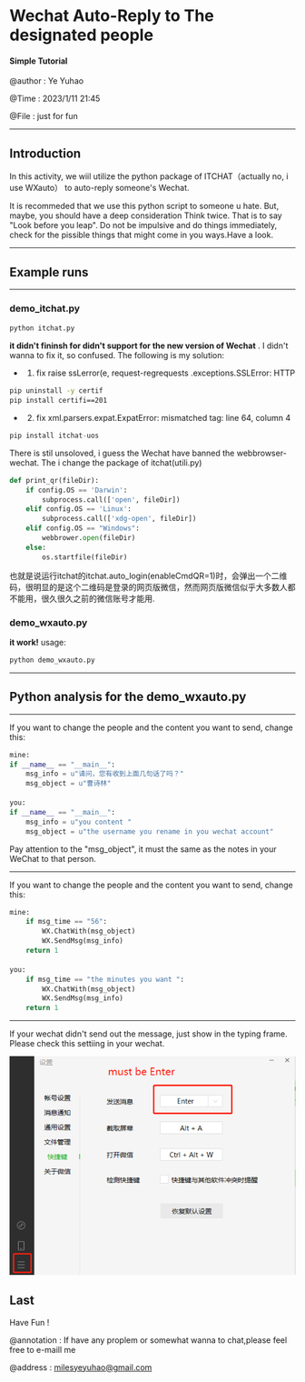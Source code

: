 # Wechat Auto-Reply to The designated people 
#### Simple Tutorial
@author : Ye Yuhao 

@Time   : 2023/1/11 21:45

@File   : just for fun

-----------------
## Introduction
In this activity, we wiil utilize the python package of ITCHAT（actually no, i use WXauto） to auto-reply someone's Wechat.

It is recommeded that we use this python script to someone u hate. But, maybe, you should have a deep consideration Think twice. That is to say "Look before you leap". Do not be impulsive and do things immediately, check for the pissible things that might come in you ways.Have a look.

-------------
## Example runs
--------------------
### demo_itchat.py
```python
python itchat.py 
```
**it didn't fininsh for didn't support for the new version of Wechat** . I didn't wanna to fix it, so confused. The following is my solution:
- 1. fix raise ssLerror(e, request-regrequests .exceptions.SSLError: HTTP
```cmd
pip uninstall -y certif
pip install certifi==201
```
- 2. fix xml.parsers.expat.ExpatError: mismatched tag: line 64, column 4
```python
pip install itchat-uos
```
There is stil unsoloved, i guess the Wechat have banned the webbrowser-wechat.
The i change the package of itchat(utili.py)
```python
def print_qr(fileDir):
    if config.OS == 'Darwin':
        subprocess.call(['open', fileDir])
    elif config.OS == 'Linux':
        subprocess.call(['xdg-open', fileDir])
    elif config.OS == "Windows":
        webbrower.open(fileDir)
    else:
        os.startfile(fileDir)
```
也就是说运行itchat的itchat.auto_login(enableCmdQR=1)时，会弹出一个二维码，很明显的是这个二维码是登录的网页版微信，然而网页版微信似乎大多数人都不能用，很久很久之前的微信账号才能用.
### demo_wxauto.py   
**it work!**
usage:
```python
python demo_wxauto.py
```
-----------------------
## Python analysis for the demo_wxauto.py
-----------------------
If you want to change the people and the content you want to send, change this:
```python
mine:
if __name__ == "__main__":
    msg_info = u"请问，您有收到上面几句话了吗？"
    msg_object = u"曹诗林"

you:
if __name__ == "__main__":
    msg_info = u"you content "
    msg_object = u"the username you rename in you wechat account"
```
Pay attention to the "msg_object", it must the same as the notes in your WeChat to that person.

--------------------------
If you want to change the people and the content you want to send, change this:
```python
mine:
    if msg_time == "56":
        WX.ChatWith(msg_object)
        WX.SendMsg(msg_info)
    return 1

you:
    if msg_time == "the minutes you want ":
        WX.ChatWith(msg_object)
        WX.SendMsg(msg_info)
    return 1
```
-------------------------------
If your wechat didn't send out the message, just show in the typing frame. Please check this settiing in your wechat.

![setting](setting.png)

## Last 
Have Fun !

@annotation : If have any proplem or somewhat wanna to chat,please feel free to e-maill me

@address    : milesyeyuhao@gmail.com
